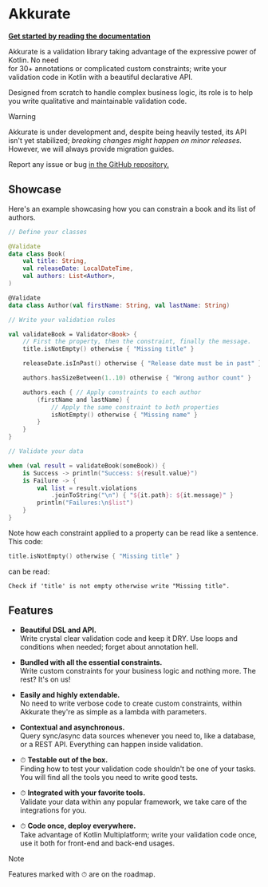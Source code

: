 # Akkurate

[**Get started by reading the documentation**](https://akkurate.dev)

Akkurate is a validation library taking advantage of the expressive power of Kotlin. No need \
for 30+ annotations or complicated custom constraints; write your validation code in Kotlin with a beautiful declarative
API.

Designed from scratch to handle complex business logic, its role is to help you write qualitative and maintainable
validation code.

> [!WARNING]
> Akkurate is under development and, despite being heavily tested, its API isn't yet stabilized; _breaking changes
> might happen on minor releases._ However, we will always provide migration guides.
>
> Report any issue or bug <a href="/issues">in the GitHub repository.</a>

## Showcase

Here's an example showcasing how you can constrain a book and its list of authors.

```kotlin
// Define your classes

@Validate
data class Book(
    val title: String,
    val releaseDate: LocalDateTime,
    val authors: List<Author>,
)

@Validate
data class Author(val firstName: String, val lastName: String)

// Write your validation rules

val validateBook = Validator<Book> {
    // First the property, then the constraint, finally the message.
    title.isNotEmpty() otherwise { "Missing title" }

    releaseDate.isInPast() otherwise { "Release date must be in past" }

    authors.hasSizeBetween(1..10) otherwise { "Wrong author count" }

    authors.each { // Apply constraints to each author
        (firstName and lastName) {
            // Apply the same constraint to both properties
            isNotEmpty() otherwise { "Missing name" }
        }
    }
}

// Validate your data

when (val result = validateBook(someBook)) {
    is Success -> println("Success: ${result.value}")
    is Failure -> {
        val list = result.violations
            .joinToString("\n") { "${it.path}: ${it.message}" }
        println("Failures:\n$list")
    }
}
```

Note how each constraint applied to a property can be read like a sentence. This code:

```kotlin
title.isNotEmpty() otherwise { "Missing title" }
```

can be read:

```text
Check if 'title' is not empty otherwise write "Missing title".
```

## Features

- **Beautiful DSL and API.** \
  Write crystal clear validation code and keep it <tooltip term="DRY">DRY</tooltip>. Use
  loops and conditions when needed; forget about annotation hell.
  
- **Bundled with all the essential constraints.** \
  Write custom constraints for your business logic and nothing more. The
  rest? It's on us!
  
- **Easily and highly extendable.** \
  No need to write verbose code to create custom constraints, within Akkurate they're
  as simple as a lambda with parameters.
  
- **Contextual and asynchronous.** \
  Query sync/async data sources whenever you need to, like a database, or a REST API.
  Everything can happen inside validation.
  
- ⏱ **Testable out of the box.** \
  Finding how to test your validation code shouldn't
  be one of your tasks. You will find all the tools you need to write good tests.
  
- ⏱ **Integrated with your favorite tools.** \
  Validate your data within any popular
  framework, we take care of the integrations for you.
  
- ⏱ **Code once, deploy everywhere.** \
  Take advantage of Kotlin Multiplatform; write
  your validation code once, use it both for front-end and back-end usages.

> [!NOTE]
> Features marked with ⏱ are on the roadmap.

